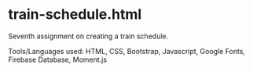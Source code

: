 # train-schedule.html

Seventh assignment on creating a train schedule.

Tools/Languages used: HTML, CSS, Bootstrap, Javascript, Google Fonts, Firebase Database, Moment.js

